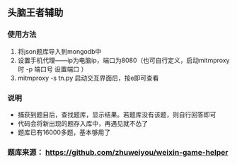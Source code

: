 ## 头脑王者辅助
### 使用方法
1. 将json题库导入到mongodb中
2. 设置手机代理——ip为电脑ip，端口为8080（也可自行定义，启动mitmproxy时 -p 端口号 设置端口 ）
3. mitmproxy -s tn.py 启动交互界面后，按e即可查看
### 说明
- 捕获到题目后，查找题库，显示结果。若题库没有该题，则自行回答即可
- 代码会将新出现的题存入库中，再遇见就不怂了
- 题库已有16000多题，基本够用了
### 题库来源： https://github.com/zhuweiyou/weixin-game-helper









